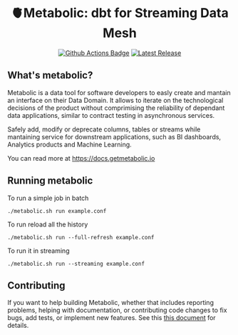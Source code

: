 
<h1 style="text-align: center;">🫀Metabolic: dbt for Streaming Data Mesh</h1>
<p align="center">
  <a href="https://github.com/metabolicdata/core/actions/"><img src="https://github.com/metabolicdata/core/actions/workflows/deploy.yml/badge.svg?branch=main" alt="Github Actions Badge"></a>
  <a href="https://github.com/metabolicdata/core/releases/"><img src="https://img.shields.io/github/v/release/metabolicdata/core?color=brightgreen&display_name=tag&logo=duckdb&logoColor=white" alt="Latest Release"></a>
</p>

## What's metabolic?

Metabolic is a data tool for software developers to easly create and mantain an interface on their Data Domain. It allows to iterate on the technological decisions of the product without comprimising the reliability of dependant data applications, similar to contract testing in asynchronous services. 

Safely add, modify or deprecate columns, tables or streams while mantaining service for downstream applications, such as BI dashboards, Analytics products and Machine Learning.

You can read more at https://docs.getmetabolic.io

## Running metabolic

To run a simple job in batch
````shell
./metabolic.sh run example.conf
````

To run reload all the history
````shell
./metabolic.sh run --full-refresh example.conf
````

To run it in streaming
````shell
./metabolic.sh run --streaming example.conf
````

## Contributing
If you want to help building Metabolic, whether that includes reporting problems, helping with documentation, or contributing code changes to fix bugs, add tests, or implement new features. See this [this document](CONTRIBUTE.md) for details.